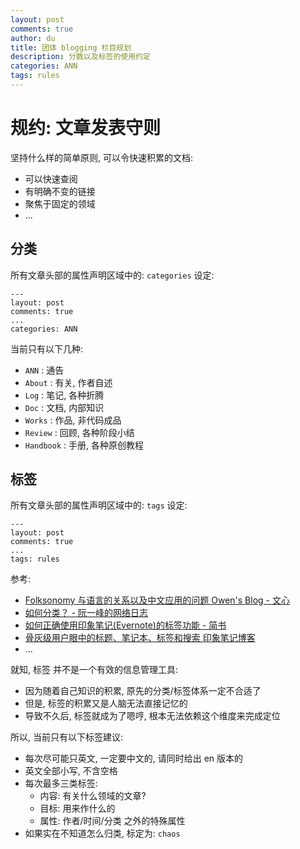 ```yaml
---
layout: post
comments: true
author: du
title: 团体 blogging 栏目规划
description: 分数以及标签的使用约定
categories: ANN
tags: rules
---
```


# 规约: 文章发表守则

坚持什么样的简单原则, 可以令快速积累的文档:

- 可以快速查阅
- 有明确不变的链接
- 聚焦于固定的领域
- ...

<!--more-->


## 分类

所有文章头部的属性声明区域中的: `categories` 设定:

    ---
    layout: post
    comments: true
    ...
    categories: ANN


当前只有以下几种:

- `ANN` : 通告
- `About` : 有关, 作者自述
- `Log` : 笔记, 各种折腾
- `Doc` : 文档, 内部知识
- `Works` : 作品, 非代码成品
- `Review` : 回顾, 各种阶段小结 
- `Handbook` : 手册, 各种原创教程


## 标签

所有文章头部的属性声明区域中的: `tags` 设定:

    ---
    layout: post
    comments: true
    ...
    tags: rules


参考: 

- [Folksonomy 与语言的关系以及中文应用的问题 Owen's Blog - 文心](http://skmzq.qiniucdn.com/data/20050205100937/index.html)
- [如何分类？ - 阮一峰的网络日志](http://skmzq.qiniucdn.com/data/20080316011918/index.html)
- [如何正确使用印象笔记(Evernote)的标签功能 - 简书](http://www.jianshu.com/p/6314ada58cbc)
- [骨灰级用户眼中的标题、笔记本、标签和搜索  印象笔记博客](http://blog.yinxiang.com/blog/2014/01/22/tips-about-tags-notebooks-subjects-and-search-from-heavy-user-qizeyong/)
- ...

就知, 标签 并不是一个有效的信息管理工具:

- 因为随着自己知识的积累, 原先的分类/标签体系一定不合适了
- 但是, 标签的积累又是人脑无法直接记忆的
- 导致不久后, 标签就成为了嗯哼, 根本无法依赖这个维度来完成定位

所以, 当前只有以下标签建议:

- 每次尽可能只英文, 一定要中文的, 请同时给出 en 版本的
- 英文全部小写, 不含空格
- 每次最多三类标签:
    + 内容: 有关什么领域的文章?
    + 目标: 用来作什么的
    + 属性: 作者/时间/分类 之外的特殊属性
- 如果实在不知道怎么归类, 标定为: `chaos`


